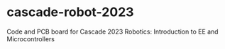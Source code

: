 # cascade-robot-2023
Code and PCB board for Cascade 2023 Robotics: Introduction to EE and Microcontrollers
